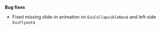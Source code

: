 **Bug fixes**

- Fixed missing slide-in animation on `EuiCollapsibleNav`s and left-side `EuiFlyout`s
